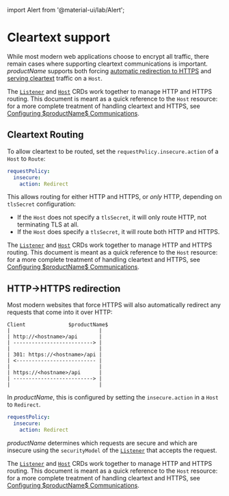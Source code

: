 import Alert from '@material-ui/lab/Alert';

# Cleartext support

While most modern web applications choose to encrypt all traffic, there remain
cases where supporting cleartext communications is important. $productName$ supports
both forcing [automatic redirection to HTTPS](#http-https-redirection) and 
[serving cleartext](#cleartext-routing) traffic on a `Host`.

<Alert severity="info">
  The <a href="../../listener"><code>Listener</code></a> and
  <a href="../../host-crd"><code>Host</code></a> CRDs work together to manage HTTP and HTTPS routing.
  This document is meant as a quick reference to the <code>Host</code> resource: for a more complete
  treatment of handling cleartext and HTTPS, see <a href="../../../../howtos/configure-communications">Configuring $productName$ Communications</a>.
</Alert>

## Cleartext Routing

To allow cleartext to be routed, set the `requestPolicy.insecure.action` of a `Host` to `Route`:

```yaml
requestPolicy:
  insecure:
    action: Redirect
```

This allows routing for either HTTP and HTTPS, or _only_ HTTP, depending on `tlsSecret` configuration:

- If the `Host` does not specify a `tlsSecret`, it will only route HTTP, not terminating TLS at all.
- If the `Host` does specify a `tlsSecret`, it will route both HTTP and HTTPS.

<Alert severity="info">
  The <a href="../../listener"><code>Listener</code></a> and
  <a href="../../host-crd"><code>Host</code></a> CRDs work together to manage HTTP and HTTPS routing.
  This document is meant as a quick reference to the <code>Host</code> resource: for a more complete
  treatment of handling cleartext and HTTPS, see <a href="../../../../howtos/configure-communications">Configuring $productName$ Communications</a>.
</Alert>

## HTTP->HTTPS redirection

Most modern websites that force HTTPS will also automatically redirect any 
requests that come into it over HTTP:

```
Client              $productName$
|                             |
| http://<hostname>/api       |
| --------------------------> |
|                             |
| 301: https://<hostname>/api |
| <-------------------------- |
|                             |
| https://<hostname>/api      |
| --------------------------> |
|                             |
```

In $productName$, this is configured by setting the `insecure.action` in a `Host` to `Redirect`. 

```yaml
requestPolicy:
  insecure:
    action: Redirect
```

$productName$ determines which requests are secure and which are insecure using the
`securityModel` of the [`Listener`] that accepts the request.

[`Listener`]: ../../listener

<Alert severity="info">
  The <a href="../../listener"><code>Listener</code></a> and
  <a href="../../host-crd"><code>Host</code></a> CRDs work together to manage HTTP and HTTPS routing.
  This document is meant as a quick reference to the <code>Host</code> resource: for a more complete
  treatment of handling cleartext and HTTPS, see <a href="../../../../howtos/configure-communications">Configuring $productName$ Communications</a>.
</Alert>
